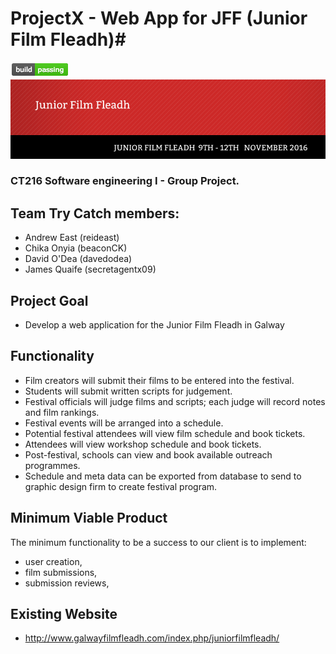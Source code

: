 # ProjectX - Web App for JFF (Junior Film Fleadh)#

![Screenshot](buildPass.png)
![Screenshot](JFFLogo.png)
### CT216 Software engineering I - Group Project.


## Team Try Catch members: 
  - Andrew East (reideast) 
  - Chika Onyia (beaconCK) 
  - David O'Dea (davedodea) 
  - James Quaife (secretagentx09)

## Project Goal
  - Develop a web application for the Junior Film Fleadh in Galway

## Functionality
  - Film creators will submit their films to be entered into the festival.
  - Students will submit written scripts for judgement.
  - Festival officials will judge films and scripts; each judge will record notes and film rankings.
  - Festival events will be arranged into a schedule.
  - Potential festival attendees will view film schedule and book tickets.
  - Attendees will view workshop schedule and book tickets.
  - Post-festival, schools can view and book available outreach programmes.
  - Schedule and meta data can be exported from database to send to graphic design firm to create festival program.
  
## Minimum Viable Product
  The minimum functionality to be a success to our client is to implement:
  - user creation,
  - film submissions,
  - submission reviews,
  
  
## Existing Website
- http://www.galwayfilmfleadh.com/index.php/juniorfilmfleadh/
